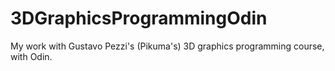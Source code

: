 # 3DGraphicsProgrammingOdin
My work with Gustavo Pezzi's (Pikuma's) 3D graphics programming course, with Odin.
